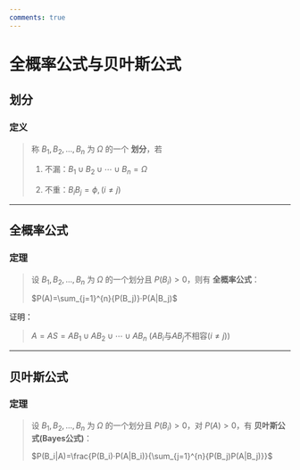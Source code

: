```yaml
---
comments: true
---
```


# 全概率公式与贝叶斯公式

## 划分

### 定义

> 称 $B_1,B_2,...,B_n$ 为 $\Omega$ 的一个 **划分**，若
>
> 1. 不漏：$B_1\cup B_2\cup\cdots\cup B_n=\Omega$
>
> 2. 不重：$B_iB_j=\phi,(i\neq j)$

- - - - - -

## 全概率公式

### 定理

> 设 $B_1,B_2,...,B_n$ 为 $\Omega$ 的一个划分且 $P(B_i)>0$，则有 **全概率公式**：
>
> $P(A)=\sum_{j=1}^{n}{P(B_j)}·P(A|B_j)$

证明：

> $A=AS=AB_1\cup AB_2\cup\cdots\cup AB_n$
> $(AB_i$与$AB_j$不相容$(i\neq j))$

- - - - - -

## 贝叶斯公式

### 定理

> 设 $B_1,B_2,...,B_n$ 为 $\Omega$ 的一个划分且 $P(B_i)>0$，对 $P(A)>0$，有 **贝叶斯公式(Bayes公式)**：
>
> $P(B_i|A)=\frac{P(B_i)·P(A|B_i)}{\sum_{j=1}^{n}{P(B_j)P(A|B_j)}}$